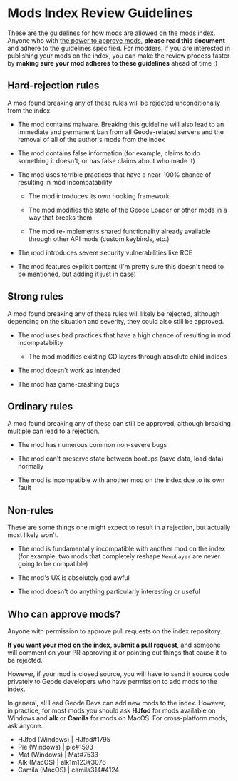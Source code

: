 # Mods Index Review Guidelines

These are the guidelines for how mods are allowed on the [mods index](https://github.com/geode-sdk/mods). Anyone who with [the power to approve mods](#who-can-approve-mods), **please read this document** and adhere to the guidelines specified. For modders, if you are interested in publishing your mods on the index, you can make the review process faster by **making sure your mod adheres to these guidelines** ahead of time :)

## Hard-rejection rules

A mod found breaking any of these rules will be rejected unconditionally from the index.

 * The mod contains malware. Breaking this guideline will also lead to an immediate and permanent ban from all Geode-related servers and the removal of all of the author's mods from the index

 * The mod contains false information (for example, claims to do something it doesn't, or has false claims about who made it)

 * The mod uses terrible practices that have a near-100% chance of resulting in mod incompatability

   * The mod introduces its own hooking framework

   * The mod modifies the state of the Geode Loader or other mods in a way that breaks them

   * The mod re-implements shared functionality already available through other API mods (custom keybinds, etc.)

 * The mod introduces severe security vulnerabilities like RCE

 * The mod features explicit content (I'm pretty sure this doesn't need to be mentioned, but adding it just in case)

## Strong rules

A mod found breaking any of these rules will likely be rejected, although depending on the situation and severity, they could also still be approved.

 * The mod uses bad practices that have a high chance of resulting in mod incompatability

   * The mod modifies existing GD layers through absolute child indices

 * The mod doesn't work as intended

 * The mod has game-crashing bugs

## Ordinary rules

A mod found breaking any of these can still be approved, although breaking multiple can lead to a rejection.

 * The mod has numerous common non-severe bugs

 * The mod can't preserve state between bootups (save data, load data) normally

 * The mod is incompatible with another mod on the index due to its own fault

## Non-rules

These are some things one might expect to result in a rejection, but actually most likely won't.

 * The mod is fundamentally incompatible with another mod on the index (for example, two mods that completely reshape `MenuLayer` are never going to be compatible)

 * The mod's UX is absolutely god awful

 * The mod doesn't do anything particularly interesting or useful

## Who can approve mods?

Anyone with permission to approve pull requests on the index repository.

**If you want your mod on the index, submit a pull request**, and someone will comment on your PR approving it or pointing out things that cause it to be rejected.

However, if your mod is closed source, you will have to send it source code privately to Geode developers who have permission to add mods to the index.

In general, all Lead Geode Devs can add new mods to the index. However, in practice, for most mods you should ask **HJfod** for mods available on Windows and **alk** or **Camila** for mods on MacOS. For cross-platform mods, ask anyone.

 * HJfod (Windows) | HJfod#1795
 * Pie (Windows) | pie#1593
 * Mat (Windows) | Mat#7533
 * Alk (MacOS) | alk1m123#3076
 * Camila (MacOS) | camila314#4124
